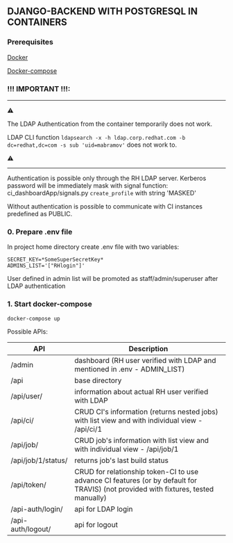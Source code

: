 ## DJANGO-BACKEND WITH POSTGRESQL IN CONTAINERS 

### Prerequisites

[Docker](https://docs.docker.com/engine/install/)

[Docker-compose](https://docs.docker.com/compose/install/#:~:text=Prerequisites,part%20of%20those%20desktop%20installs.)



### **!!!** IMPORTANT **!!!**:

---
⚠️ 

The LDAP Authentication from the container temporarily does not work.

LDAP CLI function 
`ldapsearch -x -h ldap.corp.redhat.com -b dc=redhat,dc=com -s sub 'uid=mabramov'`
does not work to.

⚠️ 

---

Authentication is possible only through the RH LDAP server.
Kerberos password will be immediately mask with signal function:
ci_dashboardApp/signals.py `create_profile` with string 'MASKED'

Without authentication is possible to communicate with CI instances predefined as PUBLIC.

### 0. Prepare .env file

In project home directory create .env file with two variables:

```
SECRET_KEY=*SomeSuperSecretKey*
ADMINS_LIST='["RHlogin"]'
```

User defined in admin list will be promoted as staff/admin/superuser after LDAP authentication

### 1. Start docker-compose

```
docker-compose up
```

Possible APIs:

| API                | Description                                                                                                                        |
| ------------------ |------------------------------------------------------------------------------------------------------------------------------------|
| /admin             | dashboard (RH user verified with LDAP and mentioned in .env - ADMIN_LIST)                                                          |
| /api               | base directory                                                                                                                     |
| /api/user/         | information about actual RH user verified with LDAP                                                                                |
| /api/ci/           | CRUD CI's information (returns nested jobs) with list view and with individual view - /api/ci/1                                    |
| /api/job/          | CRUD job's information with list view and with individual view - /api/job/1                                                        |
| /api/job/1/status/ | returns job's last build status                                                                                                    |
| /api/token/        | CRUD for relationship token-CI to use advance CI features (or by default for TRAVIS) (not provided with fixtures, tested manually) |
| /api-auth/login/   | api for LDAP login                                                                                                                 |
| /api-auth/logout/  | api for logout                                                                                                                     |